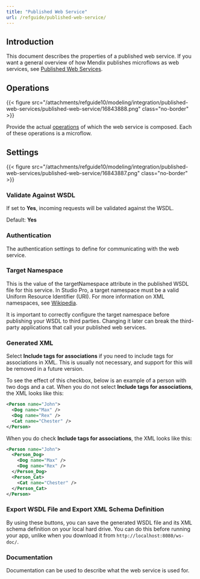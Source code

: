 ```yaml
---
title: "Published Web Service"
url: /refguide/published-web-service/
---
```


## Introduction

This document describes the properties of a published web service. If you want a general overview of how Mendix publishes microflows as web services, see [Published Web Services](/refguide/published-web-services/).

## Operations

{{< figure src="/attachments/refguide10/modeling/integration/published-web-services/published-web-service/16843888.png" class="no-border" >}}

Provide the actual [operations](/refguide/operations/) of which the web service is composed. Each of these operations is a microflow.

## Settings

{{< figure src="/attachments/refguide10/modeling/integration/published-web-services/published-web-service/16843887.png" class="no-border" >}}

### Validate Against WSDL

If set to **Yes**, incoming requests will be validated against the WSDL.

Default: **Yes**

### Authentication

The authentication settings to define for communicating with the web service.

### Target Namespace

This is the value of the targetNamespace attribute in the published WSDL file for this service. In Studio Pro, a target namespace must be a valid Uniform Resource Identifier (URI). For more information on XML namespaces, see [Wikipedia](https://en.wikipedia.org/wiki/XML_namespace).

It is important to correctly configure the target namespace before publishing your WSDL to third parties. Changing it later can break the third-party applications that call your published web services.

### Generated XML

Select **Include tags for associations** if you need to include tags for associations in XML. This is usually not necessary, and support for this will be removed in a future version.

To see the effect of this checkbox, below is an example of a person with two dogs and a cat. When you do not select **Include tags for associations**, the XML looks like this:

```xml
<Person name="John">
  <Dog name="Max" />
  <Dog name="Rex" />
  <Cat name="Chester" />
</Person>
```

When you do check **Include tags for associations**, the XML looks like this:

```xml
<Person name="John">
  <Person_Dog>
    <Dog name="Max" />
    <Dog name="Rex" />
  </Person_Dog>
  <Person_Cat>
    <Cat name="Chester" />
  </Person_Cat> 
</Person>
```

### Export WSDL File and Export XML Schema Definition

By using these buttons, you can save the generated WSDL file and its XML schema definition on your local hard drive. You can do this before running your app, unlike when you download it from `http://localhost:8080/ws-doc/`.

### Documentation

Documentation can be used to describe what the web service is used for.
